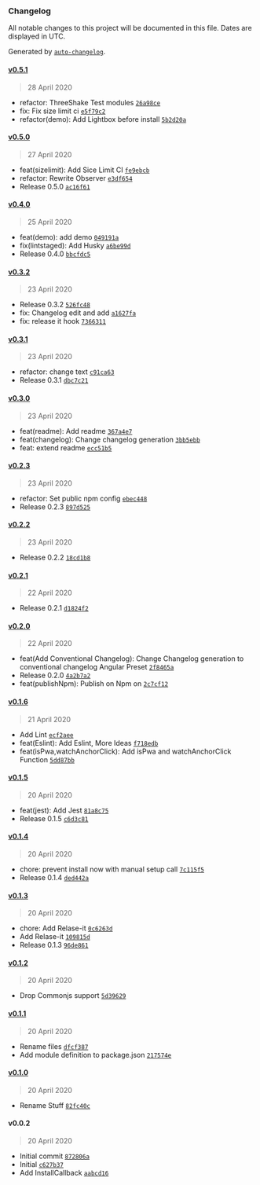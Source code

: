 ### Changelog

All notable changes to this project will be documented in this file. Dates are displayed in UTC.

Generated by [`auto-changelog`](https://github.com/CookPete/auto-changelog).

#### [v0.5.1](https://github.com/Donskelle/pwa-helpers/compare/v0.5.0...v0.5.1)

> 28 April 2020

- refactor: ThreeShake Test modules [`26a98ce`](https://github.com/Donskelle/pwa-helpers/commit/26a98ce3304b6b9fd0527e290491e6011411fc35)
- fix: Fix size limit ci [`e5f79c2`](https://github.com/Donskelle/pwa-helpers/commit/e5f79c286ef7830532002d93d8af1e5bfa2869ee)
- refactor(demo): Add Lightbox before install [`5b2d20a`](https://github.com/Donskelle/pwa-helpers/commit/5b2d20a8a0d865a1d990185c7ba4f019f3cb4048)

#### [v0.5.0](https://github.com/Donskelle/pwa-helpers/compare/v0.4.0...v0.5.0)

> 27 April 2020

- feat(sizelimit): Add Sice Limit CI [`fe9ebcb`](https://github.com/Donskelle/pwa-helpers/commit/fe9ebcbe7e712230946a1c5b913f28ab1e54cd5d)
- refactor: Rewrite Observer [`e3df654`](https://github.com/Donskelle/pwa-helpers/commit/e3df6542ec474139e3ca1d151c0ed9ed222e2a69)
- Release 0.5.0 [`ac16f61`](https://github.com/Donskelle/pwa-helpers/commit/ac16f61692e9562c0519d4285183a937d22d3b8b)

#### [v0.4.0](https://github.com/Donskelle/pwa-helpers/compare/v0.3.2...v0.4.0)

> 25 April 2020

- feat(demo): add demo [`049191a`](https://github.com/Donskelle/pwa-helpers/commit/049191ae9a70b53e6e3507b9445f9922524402a7)
- fix(lintstaged): Add Husky [`a6be99d`](https://github.com/Donskelle/pwa-helpers/commit/a6be99d1adc1aa642df6d76e4e870be3984d14a9)
- Release 0.4.0 [`bbcfdc5`](https://github.com/Donskelle/pwa-helpers/commit/bbcfdc50d7b48640d5e674e9f32942b8db606538)

#### [v0.3.2](https://github.com/Donskelle/pwa-helpers/compare/v0.3.1...v0.3.2)

> 23 April 2020

- Release 0.3.2 [`526fc48`](https://github.com/Donskelle/pwa-helpers/commit/526fc487557437be6c1e9588ace06dacf98f46b4)
- fix: Changelog edit and add [`a1627fa`](https://github.com/Donskelle/pwa-helpers/commit/a1627fa39cd45ce43c0c6661c6272572c049872d)
- fix: release it hook [`7366311`](https://github.com/Donskelle/pwa-helpers/commit/7366311a8e3957cad1cd84f16fe14d251fa447e0)

#### [v0.3.1](https://github.com/Donskelle/pwa-helpers/compare/v0.3.0...v0.3.1)

> 23 April 2020

- refactor: change text [`c91ca63`](https://github.com/Donskelle/pwa-helpers/commit/c91ca63f6b1811c207ba3960a3841e9674a913a8)
- Release 0.3.1 [`dbc7c21`](https://github.com/Donskelle/pwa-helpers/commit/dbc7c21b1e600430c65aaba2bbb639205ca20cea)

#### [v0.3.0](https://github.com/Donskelle/pwa-helpers/compare/v0.2.3...v0.3.0)

> 23 April 2020

- feat(readme): Add readme [`367a4e7`](https://github.com/Donskelle/pwa-helpers/commit/367a4e793890f8b867e894fae6a6dc065b282e73)
- feat(changelog): Change changelog generation [`3bb5ebb`](https://github.com/Donskelle/pwa-helpers/commit/3bb5ebb42941d9e881a706f6d5a0f4dcea45143e)
- feat: extend readme [`ecc51b5`](https://github.com/Donskelle/pwa-helpers/commit/ecc51b5dad78e14b7250fa0843d8d3a41f324bc0)

#### [v0.2.3](https://github.com/Donskelle/pwa-helpers/compare/v0.2.2...v0.2.3)

> 23 April 2020

- refactor: Set public npm config [`ebec448`](https://github.com/Donskelle/pwa-helpers/commit/ebec448f7f4816d5c6b6e1fec71ecde5b5d0035b)
- Release 0.2.3 [`897d525`](https://github.com/Donskelle/pwa-helpers/commit/897d52594e02b5400dd77400362daa6633c22b0c)

#### [v0.2.2](https://github.com/Donskelle/pwa-helpers/compare/v0.2.1...v0.2.2)

> 23 April 2020

- Release 0.2.2 [`18cd1b8`](https://github.com/Donskelle/pwa-helpers/commit/18cd1b8a6c25c362c9922ef3db80682b45a4d3ff)

#### [v0.2.1](https://github.com/Donskelle/pwa-helpers/compare/v0.2.0...v0.2.1)

> 22 April 2020

- Release 0.2.1 [`d1824f2`](https://github.com/Donskelle/pwa-helpers/commit/d1824f23594da2b34df7c3dc21c7fc24c137daf4)

#### [v0.2.0](https://github.com/Donskelle/pwa-helpers/compare/v0.1.6...v0.2.0)

> 22 April 2020

- feat(Add Conventional Changelog): Change Changelog generation to conventional changelog Angular Preset [`2f8465a`](https://github.com/Donskelle/pwa-helpers/commit/2f8465a060f11b2b362f1d5c2a7bf64adce0019c)
- Release 0.2.0 [`4a2b7a2`](https://github.com/Donskelle/pwa-helpers/commit/4a2b7a287d1680796b5c84624c6583639ae9578e)
- feat(publishNpm): Publish on Npm on [`2c7cf12`](https://github.com/Donskelle/pwa-helpers/commit/2c7cf128b519883d7ded9295914c616fe17ff25a)

#### [v0.1.6](https://github.com/Donskelle/pwa-helpers/compare/v0.1.5...v0.1.6)

> 21 April 2020

- Add Lint [`ecf2aee`](https://github.com/Donskelle/pwa-helpers/commit/ecf2aee1cc933d9eb93547f38ada6dbae58b845b)
- feat(Eslint): Add Eslint, More Ideas [`f718edb`](https://github.com/Donskelle/pwa-helpers/commit/f718edb490a8ddebb1e90702c02358c04a01dc57)
- feat(isPwa,watchAnchorClick): Add isPwa and watchAnchorClick Function [`5dd87bb`](https://github.com/Donskelle/pwa-helpers/commit/5dd87bb5d11dc48dc481dc8db20b66320a04248b)

#### [v0.1.5](https://github.com/Donskelle/pwa-helpers/compare/v0.1.4...v0.1.5)

> 20 April 2020

- feat(jest): Add Jest [`81a8c75`](https://github.com/Donskelle/pwa-helpers/commit/81a8c75c272f5de8be8882935307a2ee599aa787)
- Release 0.1.5 [`c6d3c81`](https://github.com/Donskelle/pwa-helpers/commit/c6d3c811fd88e260f61ec87844e88138346195c9)

#### [v0.1.4](https://github.com/Donskelle/pwa-helpers/compare/v0.1.3...v0.1.4)

> 20 April 2020

- chore: prevent install now with manual setup call [`7c115f5`](https://github.com/Donskelle/pwa-helpers/commit/7c115f5d9fe3aaaff88531d1e1c26c8723c8d2f7)
- Release 0.1.4 [`ded442a`](https://github.com/Donskelle/pwa-helpers/commit/ded442a2ae9ef775d4a1ced47c57cd125304f910)

#### [v0.1.3](https://github.com/Donskelle/pwa-helpers/compare/v0.1.2...v0.1.3)

> 20 April 2020

- chore: Add Relase-it [`0c6263d`](https://github.com/Donskelle/pwa-helpers/commit/0c6263dca0640b8d690d301fdb08561bba307994)
- Add Relase-it [`109815d`](https://github.com/Donskelle/pwa-helpers/commit/109815da89ddd6dca52431371f5e6347eb196e5c)
- Release 0.1.3 [`96de861`](https://github.com/Donskelle/pwa-helpers/commit/96de8610a14bf277ce38a5a4aca33d1408c8e6f0)

#### [v0.1.2](https://github.com/Donskelle/pwa-helpers/compare/v0.1.1...v0.1.2)

> 20 April 2020

- Drop Commonjs support [`5d39629`](https://github.com/Donskelle/pwa-helpers/commit/5d39629299003c4d76c80c4e682111d14d5ca444)

#### [v0.1.1](https://github.com/Donskelle/pwa-helpers/compare/v0.1.0...v0.1.1)

> 20 April 2020

- Rename files [`dfcf387`](https://github.com/Donskelle/pwa-helpers/commit/dfcf3876d3d5fda85e5872e6be32ea6d01824dcf)
- Add module definition to package.json [`217574e`](https://github.com/Donskelle/pwa-helpers/commit/217574e679e8103378132602f6ee0368d32585ee)

#### [v0.1.0](https://github.com/Donskelle/pwa-helpers/compare/v0.0.2...v0.1.0)

> 20 April 2020

- Rename Stuff [`82fc40c`](https://github.com/Donskelle/pwa-helpers/commit/82fc40cee07696226ff956cb0daae6429955a3e0)

#### v0.0.2

> 20 April 2020

- Initial commit [`872806a`](https://github.com/Donskelle/pwa-helpers/commit/872806ad0795a82658e776a601ce8b8a49567a29)
- Initial [`c627b37`](https://github.com/Donskelle/pwa-helpers/commit/c627b37e30718350b775efb721dc3bbccee2bac2)
- Add InstallCallback [`aabcd16`](https://github.com/Donskelle/pwa-helpers/commit/aabcd16e55bc82863fef96bb24411f66001923a9)

